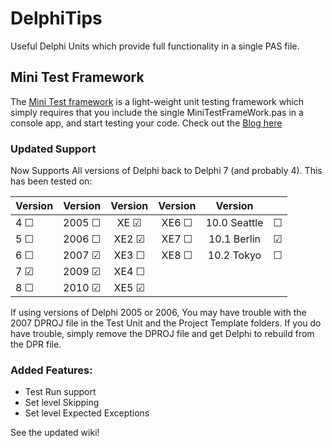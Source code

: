 # DelphiTips
Useful Delphi Units which provide full functionality in a single PAS file.

## Mini Test Framework
The [Mini Test framework](https://github.com/glenkleidon/DelphiTips/wiki/Mini-Test-Framework) is a light-weight unit testing framework which simply requires that you
include the single MiniTestFrameWork.pas in a console app, and start testing your code.
Check out the [Blog here](https://glenkleidon.blogspot.com.au/2017/07/new-mini-test-framework-for-delphi.html)

### Updated Support
Now Supports All versions of Delphi back to Delphi 7 (and probably 4).  This has been tested on:

|Version  |Version     |Version    |Version    |Version     |       |
|---------|-----------:|:---------:|:---------:|:----------:|:------|
|4 &#9744;|2005 &#9744;|XE  &#9745;|XE6 &#9744;|10.0 Seattle|&#9744;|
|5 &#9744;|2006 &#9744;|XE2 &#9745;|XE7 &#9744;|10.1 Berlin |&#9745;|
|6 &#9744;|2007 &#9745;|XE3 &#9744;|XE8 &#9744;|10.2 Tokyo  |&#9744;|
|7 &#9745;|2009 &#9745;|XE4 &#9744;|           |            |       |
|8 &#9744;|2010 &#9745;|XE5 &#9745;|           |            |       |

If using versions of Delphi 2005 or 2006, You may have trouble with the 
2007 DPROJ file in the Test Unit and the Project Template folders.  If you 
do have trouble, simply remove the DPROJ file and get Delphi to rebuild from the
DPR file.

### Added Features: 
  + Test Run support
  + Set level Skipping
  + Set level Expected Exceptions
  
See the updated wiki!

